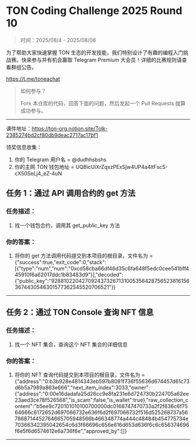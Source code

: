 # TON Coding Challenge 2025 Round 10

> 时间：2025/08/4 - 2025/08/08

为了帮助大家快速掌握 TON 生态的开发技能，我们特别设计了有趣的编程入门挑战赛。快来参与并有机会赢取 Telegram Premium 大会员！详细的比赛规则请查看群组公告。

https://t.me/toneachat

> 如何参与？
>
> Fork 本仓库的代码，回答下面的问题，然后发起一个 Pull Requests 就算成功参与。

---

课件地址：https://ton-org.notion.site/Tolk-2385274bd2cf80db9deac2717ac17bf1

领奖信息收集：
1. 你的 Telegram 用户名 = @dudhhsbshs
2. 你的主网 TON 钱包地址 = UQBicUiXrZqxzPExSjw4UP4a4ltFscS-cX50SeLj4_eZ-4uN


## 任务 1：通过 API 调用合约的 get 方法
### 任务描述：

1. 找一个钱包合约，调用其 get_public_key 方法

### 你的答案：

1. 将你的 get 方法调用代码提交到本项目的根目录，文件名为 =  {"success":true,"exit_code":0,"stack":[{"type":"num","num":"0xcd58cba66df46d35c6fa648f5edc0cee541bff445910f6a62017ddc1b83483d9"}],"decoded":{"public_key":"92881022042709243732671310053564287565238161563674430546301577362545520706521"}}

---

## 任务 2：通过 TON Console 查询 NFT 信息

### 任务描述：

1. 找一个 NFT 集合，查询这个 NFT 集合的详细信息

### 你的答案：

1. 将你的 NFT 查询代码提交到本项目的根目录，文件名为 = {"address":"0:b3b928e4814343eb597b8081f736f55636d674457d61c73d6b5a7989a863e666","next_item_index":3033,"owner":{"address":"0:00e16dadafa25d26cc9e8fa231e6d724730b224705a62ee23aed3ce78f526568","is_scam":false,"is_wallet":true},"raw_collection_content":"b5ee9c720101010100700000dc0168747470733a2f2f636c6f7564666c6172652d697066732e636f6d2f697066732f516d525268737a567868714452764665705948566b466348774a444c48484b454775734e70366342395042654c6d3f66696c656e616d653d636f6c6c656374696f6e5f6d6574612e6a736f6e","approved_by":[]}

---


